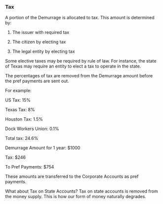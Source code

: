 
### Tax
A portion of the Demurrage is allocated to tax. This amount is determined by:

1. The issuer with required tax

2. The citizen by electing tax

3. The legal entity by electing tax

Some elective taxes may be required by rule of law. For instance, the state of Texas may require an entity to elect a tax to operate in the state.

The percentages of tax are removed from the Demurrage amount before the pref payments are sent out.

For example:

US Tax: 15%

Texas Tax: 8%

Houston Tax: 1.5%

Dock Workers Union: 0.1%

Total tax: 24.6%


Demurrage Amount for 1 year: $1000



Tax: $246

To Pref Payments: $754

These amounts are transferred to the Corporate Accounts as pref payments.

What about Tax on State Accounts? Tax on state accounts is removed from the money supply. This is how our form of money naturally degrades.


